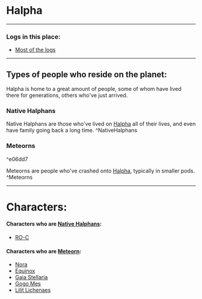 # Halpha

---

### Logs in this place:
- [Most of the logs](SubIndexes/Logs/LogsIndex.md)

---

## Types of people who reside on the planet:

Halpha is home to a great amount of people, some of whom have lived there for generations, others who've just arrived. 

### Native Halphans
Native Halphans are those who've lived on [Halpha](SubIndexes/Places/Halpha.md) all of their lives, and even have family going back a long time. 
^NativeHalphans

### Meteorns

^e06dd7

Meteorns are people who've crashed onto [Halpha](SubIndexes/Places/Halpha.md), typically in smaller pods.
^Meteorns

---

# Characters:

#### Characters who are [Native Halphans](SubIndexes/Places/Halpha.md#^NativeHalphans): 
- [RO-C](SubIndexes/Characters/RO-C.md)

#### Characters who are [Meteorn](halpha#^Meteorns): 

- [Nora](SubIndexes/Characters/Nora.md)
- [Equinox](SubIndexes/Characters/Equinox.md)
- [Gaia Stellaria](SubIndexes/Characters/GaiaStellaria.md)
- [Gogo Mes](SubIndexes/Characters/GogoMes.md)
- [Lilit Lichenaes](SubIndexes/Characters/Lilit.md)


